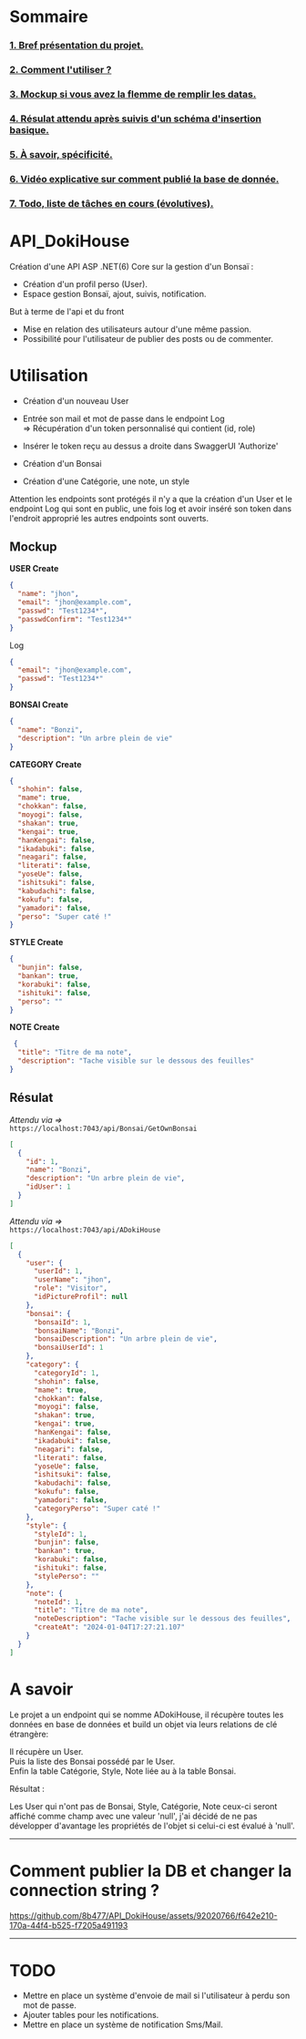 # Sommaire

### [1. Bref présentation du projet.](#zero) <br>
### [2. Comment l'utiliser ?](#one)  
### [3. Mockup si vous avez la flemme de remplir les datas.](#two)
### [4. Résulat attendu après suivis d'un schéma d'insertion basique.](#trois)
### [5. À savoir, spécificité.](#four)
### [6. Vidéo explicative sur comment publié la base de donnée.](#five)
### [7. Todo, liste  de tâches en cours (évolutives).](#six)


# <a name="zero"> API_DokiHouse </a> 

Création d'une API ASP .NET(6) Core sur la gestion d'un Bonsaï :  

- Création d'un profil perso (User).
- Espace gestion Bonsaï, ajout, suivis, notification.



But à terme de l'api et du front  

- Mise en relation des utilisateurs autour d'une même passion.
- Possibilité pour l'utilisateur de publier des posts ou de commenter.


# <a name="one"> Utilisation </a>

- Création d'un nouveau User
- Entrée son mail et mot de passe dans le endpoint Log  
=> Récupération d'un token personnalisé qui contient (id, role)
- Insérer le token reçu au dessus a droite dans SwaggerUI 'Authorize'

- Création d'un Bonsai
- Création d'une Catégorie, une note, un style

Attention les endpoints sont protégés il n'y a que la création d'un User et le endpoint Log qui sont en public, une fois log et avoir inséré son token dans l'endroit approprié les autres endpoints sont ouverts.

## <a name="two"> Mockup </a>

**USER Create**
```json
{
  "name": "jhon",
  "email": "jhon@example.com",
  "passwd": "Test1234*",
  "passwdConfirm": "Test1234*"
}
```
Log
```json
{
  "email": "jhon@example.com",
  "passwd": "Test1234*"
}
```

**BONSAI Create**
```json
{
  "name": "Bonzi",
  "description": "Un arbre plein de vie"
}
```


**CATEGORY Create**
```json
{
  "shohin": false,
  "mame": true,
  "chokkan": false,
  "moyogi": false,
  "shakan": true,
  "kengai": true,
  "hanKengai": false,
  "ikadabuki": false,
  "neagari": false,
  "literati": false,
  "yoseUe": false,
  "ishitsuki": false,
  "kabudachi": false,
  "kokufu": false,
  "yamadori": false,
  "perso": "Super caté !"
}
```

**STYLE Create**
```json
{
  "bunjin": false,
  "bankan": true,
  "korabuki": false,
  "ishituki": false,
  "perso": ""
}
```


**NOTE Create**
```json
 {
  "title": "Titre de ma note",
  "description": "Tache visible sur le dessous des feuilles"
}
```

## <a name="trois"> Résulat </a>

*Attendu via =>*   
   `https://localhost:7043/api/Bonsai/GetOwnBonsai`
```json
[
  {
    "id": 1,
    "name": "Bonzi",
    "description": "Un arbre plein de vie",
    "idUser": 1
  }
]
```


*Attendu via =>*  
  `https://localhost:7043/api/ADokiHouse`

```json
[
  {
    "user": {
      "userId": 1,
      "userName": "jhon",
      "role": "Visitor",
      "idPictureProfil": null
    },
    "bonsai": {
      "bonsaiId": 1,
      "bonsaiName": "Bonzi",
      "bonsaiDescription": "Un arbre plein de vie",
      "bonsaiUserId": 1
    },
    "category": {
      "categoryId": 1,
      "shohin": false,
      "mame": true,
      "chokkan": false,
      "moyogi": false,
      "shakan": true,
      "kengai": true,
      "hanKengai": false,
      "ikadabuki": false,
      "neagari": false,
      "literati": false,
      "yoseUe": false,
      "ishitsuki": false,
      "kabudachi": false,
      "kokufu": false,
      "yamadori": false,
      "categoryPerso": "Super caté !"
    },
    "style": {
      "styleId": 1,
      "bunjin": false,
      "bankan": true,
      "korabuki": false,
      "ishituki": false,
      "stylePerso": ""
    },
    "note": {
      "noteId": 1,
      "title": "Titre de ma note",
      "noteDescription": "Tache visible sur le dessous des feuilles",
      "createAt": "2024-01-04T17:27:21.107"
    }
  }
]
```

# <a name="four"> A savoir </a>

Le projet a un endpoint qui se nomme ADokiHouse, il récupère toutes les données en base de données et build un objet via leurs relations de clé étrangère:  

Il récupère un User.  
Puis la liste des Bonsai possédé par le User.  
Enfin la table Catégorie, Style, Note liée au à la table Bonsai.

Résultat : 

Les User qui n'ont pas de Bonsai, Style, Catégorie, Note ceux-ci seront affiché comme champ avec une valeur 'null', j'ai décidé de ne pas développer d'avantage les propriétés de l'objet si celui-ci est évalué à 'null'.


--------------------
# <a name="five"> Comment publier la DB et changer la connection string ? </a>

https://github.com/8b477/API_DokiHouse/assets/92020766/f642e210-170a-44f4-b525-f7205a491193


---------------

# <a name="six"> TODO </a>

- Mettre en place un système d'envoie de mail si l'utilisateur à perdu son mot de passe.
- Ajouter tables pour les notifications.
- Mettre en place un système de notification Sms/Mail.
